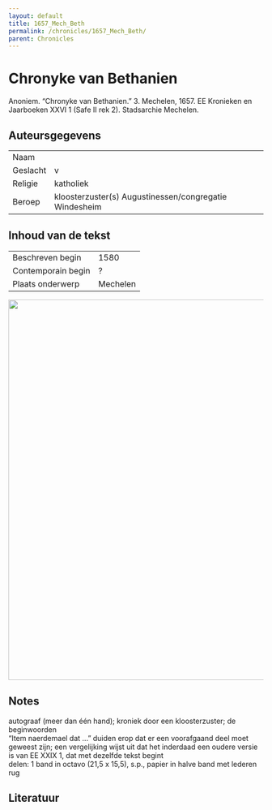 ```yaml
---
layout: default
title: 1657_Mech_Beth
permalink: /chronicles/1657_Mech_Beth/
parent: Chronicles
--- 
```



# Chronyke van Bethanien 

Anoniem. “Chronyke van Bethanien.” 3. Mechelen, 1657. EE Kronieken en Jaarboeken XXVI 1 (Safe II rek 2). Stadsarchie Mechelen. 

## Auteursgegevens 

| | | 
| --------------- | --------------- | 
| Naam |   | 
| Geslacht | v | 
| Religie | katholiek | 
| Beroep | kloosterzuster(s) Augustinessen/congregatie Windesheim | 

## Inhoud van de tekst 

| | | 
| --------------- | --------------- | 
| Beschreven begin | 1580 | 
| Contemporain begin | ? | 
| Plaats onderwerp | Mechelen | 

[<img src="..\..\barplots_chronicles\1657_Mech_Beth.jpg" width="750"/>](..\..\barplots_chronicles\1657_Mech_Beth.jpg) 

## Notes 

autograaf (meer dan één hand); kroniek door een kloosterzuster; de
beginwoorden  
“Item naerdemael dat ...” duiden erop dat er een voorafgaand deel moet  
geweest zijn; een vergelijking wijst uit dat het inderdaad een oudere versie
is van EE XXIX 1, dat met dezelfde tekst begint  
delen: 1 band in octavo (21,5 x 15,5), s.p., papier in halve band met lederen
rug





## Literatuur 

